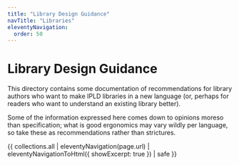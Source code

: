 ```yaml
---
title: "Library Design Guidance"
navTitle: "Libraries"
eleventyNavigation:
  order: 50
---
```


Library Design Guidance
=======================

This directory contains some documentation of recommendations for
library authors who want to make IPLD libraries in a new language
(or, perhaps for readers who want to understand an existing library better).

Some of the information expressed here comes down to opinions moreso than specification;
what is good ergonomics may vary wildly per language, so take these as
recommendations rather than strictures.

{{ collections.all | eleventyNavigation(page.url) | eleventyNavigationToHtml({ showExcerpt: true }) | safe }}
